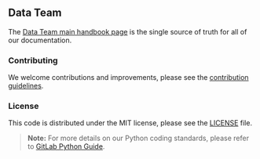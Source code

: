 ## Data Team

The [Data Team main handbook page](https://about.gitlab.com/handbook/business-technology/data-team/) is the single source of truth for all of our documentation. 

### Contributing

We welcome contributions and improvements, please see the [contribution guidelines](CONTRIBUTING.md).

### License

This code is distributed under the MIT license, please see the [LICENSE](LICENSE) file.

> **Note:** For more details on our Python coding standards, please refer to [GitLab Python Guide](https://about.gitlab.com/handbook/business-technology/data-team/platform/python-guide/).